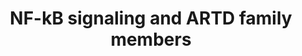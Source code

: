 ---
annotations:
- id: DOID:684
  parent: disease of cellular proliferation
  type: Disease Ontology
  value: hepatocellular carcinoma
- id: PW:0000499
  parent: signaling pathway
  type: Pathway Ontology
  value: nuclear factor kappa B signaling pathway
- id: DOID:934
  parent: disease by infectious agent
  type: Disease Ontology
  value: viral infectious disease
- id: DOID:10286
  parent: disease of cellular proliferation
  type: Disease Ontology
  value: prostate carcinoma
authors:
- Eweitz
citedin: ''
communities: []
description: NF-κB binds to and represses the PARP10 promoter, resulting in transcriptional
  suppression in hepatocellular carcinoma.  In prostate carcinoma resistant to gemcitabine,
  constitutive activation of NF-κB signaling is crucial, and elevated levels of PARP14
  (ARTD8) are associated with poor patient outcomes.  PARP14 plays a key role in cell
  survival and is essential for sustaining NF-κB signaling. Mechanistically, the reduction
  in NF-κB signaling is attributed to decreased phosphorylation of IκBα.  The canonical
  NF-κB pathway is activated in response to viral infections. Mechanistically, the
  binding of 5′-triphosphate-modified RNA to RIG-I complexes enhances its interaction
  with MAVS, activating the IKK complex, which leads to IκBα degradation and the release
  of NF-κB dimers. Interestingly, the catalytically inactive RNA-binding protein PARP13
  (ARTD13) restricts the replication of oncogenic viruses by stabilizing the activated
  RIG-I complex's binding to MAVS, thus enhancing NF-κB signaling. This suggests that
  PARP13 may play a protective role against malignant transformation and cancer progression.  PARP12
  localizes to p62/SQSTM1 foci, and its activity is essential for initiating the NF-κB
  signaling cascade.  ER-stress-induced inflammation and activation of the unfolded
  protein response (UPR) are transmitted through ER-associated stress sensors. These
  sensors significantly contribute to tumor progression and metastasis in an NF-κB-dependent
  manner. Mechanistically, activated IRE-1α recruits TRAF2, which activates the canonical
  pathway via IKK, leading to the release of NF-κB dimers. Simultaneously, PERK triggers
  an eIF2α-dependent reduction in translation, lowering overall IκB levels and shifting
  the equilibrium from complexed, inactive NF-κB to a free, transiently active form.
  During ER stress, PARP16, an ER-anchored protein, modifies itself and two stress
  sensors, IRE-1α and PERK. Activation of PARP16 promotes IRE-1α and PERK signaling,
  even in the absence of ER stress, and is crucial for their activity during the UPR.  Both
  PARP1 (ARTD1) and its enzymatic activity are linked to increased NF-κB signaling.
  In TNFα-stimulated NIH3T3 fibroblasts lacking PARP1, NF-κB target gene expression
  is suppressed, despite NF-κB being localized in the nucleus. Moreover, LPS treatment
  of wild-type or PARP1-deficient mice reinforces the involvement of PARP1 in NF-κB's
  transcriptional activity. Mechanistically, LPS-dependent NF-κB activation in primary
  murine fibroblasts is driven by the interaction of PARP1 with transcriptional coactivators
  CREB-binding protein (CBP) and p300. This complex formation leads to PARP1 acetylation,
  enabling the PARP1-CBP-p300 complex to interact with the p50 subunit of NF-κB, thus
  activating NF-κB signaling and initiating the transcription of proinflammatory cytokines,
  chemokines, transcription factors, and other inflammatory mediators.  In non-canonical
  NF-κB signaling, NF-κB2 processing is regulated by NIK, which is downregulated by
  non-canonical IKK TBK1. In an NF-κB-independent context, TBK1 activates IRF3 in
  response to viral infections. Notably, TBK1 kinase activity and antiviral response
  efficacy are negatively regulated by PARP7 (ARTD14/TIPARP)-mediated ADP-ribosylation.  In
  HeLa and U2OS cells, PARP10 inhibits IKK complex activation and NF-κB signaling.
  Mechanistically, PARP10 reduces K63-linked polyubiquitination of NEMO, which prevents
  IKK complex assembly and activation.  Inspired by Figure 1 and associated description
  in [Boehi et al. (2021)](https://pmc.ncbi.nlm.nih.gov/articles/PMC8560908/).
last-edited: 2025-04-08
ndex: null
organisms:
- Homo sapiens
redirect_from:
- /index.php/Pathway:WP5527
- /instance/WP5527
- /instance/WP5527_r138448
revision: r138448
schema-jsonld:
- '@context': https://schema.org/
  '@id': https://wikipathways.github.io/pathways/WP5527.html
  '@type': Dataset
  creator:
    '@type': Organization
    name: WikiPathways
  description: NF-κB binds to and represses the PARP10 promoter, resulting in transcriptional
    suppression in hepatocellular carcinoma.  In prostate carcinoma resistant to gemcitabine,
    constitutive activation of NF-κB signaling is crucial, and elevated levels of
    PARP14 (ARTD8) are associated with poor patient outcomes.  PARP14 plays a key
    role in cell survival and is essential for sustaining NF-κB signaling. Mechanistically,
    the reduction in NF-κB signaling is attributed to decreased phosphorylation of
    IκBα.  The canonical NF-κB pathway is activated in response to viral infections.
    Mechanistically, the binding of 5′-triphosphate-modified RNA to RIG-I complexes
    enhances its interaction with MAVS, activating the IKK complex, which leads to
    IκBα degradation and the release of NF-κB dimers. Interestingly, the catalytically
    inactive RNA-binding protein PARP13 (ARTD13) restricts the replication of oncogenic
    viruses by stabilizing the activated RIG-I complex's binding to MAVS, thus enhancing
    NF-κB signaling. This suggests that PARP13 may play a protective role against
    malignant transformation and cancer progression.  PARP12 localizes to p62/SQSTM1
    foci, and its activity is essential for initiating the NF-κB signaling cascade.  ER-stress-induced
    inflammation and activation of the unfolded protein response (UPR) are transmitted
    through ER-associated stress sensors. These sensors significantly contribute to
    tumor progression and metastasis in an NF-κB-dependent manner. Mechanistically,
    activated IRE-1α recruits TRAF2, which activates the canonical pathway via IKK,
    leading to the release of NF-κB dimers. Simultaneously, PERK triggers an eIF2α-dependent
    reduction in translation, lowering overall IκB levels and shifting the equilibrium
    from complexed, inactive NF-κB to a free, transiently active form. During ER stress,
    PARP16, an ER-anchored protein, modifies itself and two stress sensors, IRE-1α
    and PERK. Activation of PARP16 promotes IRE-1α and PERK signaling, even in the
    absence of ER stress, and is crucial for their activity during the UPR.  Both
    PARP1 (ARTD1) and its enzymatic activity are linked to increased NF-κB signaling.
    In TNFα-stimulated NIH3T3 fibroblasts lacking PARP1, NF-κB target gene expression
    is suppressed, despite NF-κB being localized in the nucleus. Moreover, LPS treatment
    of wild-type or PARP1-deficient mice reinforces the involvement of PARP1 in NF-κB's
    transcriptional activity. Mechanistically, LPS-dependent NF-κB activation in primary
    murine fibroblasts is driven by the interaction of PARP1 with transcriptional
    coactivators CREB-binding protein (CBP) and p300. This complex formation leads
    to PARP1 acetylation, enabling the PARP1-CBP-p300 complex to interact with the
    p50 subunit of NF-κB, thus activating NF-κB signaling and initiating the transcription
    of proinflammatory cytokines, chemokines, transcription factors, and other inflammatory
    mediators.  In non-canonical NF-κB signaling, NF-κB2 processing is regulated by
    NIK, which is downregulated by non-canonical IKK TBK1. In an NF-κB-independent
    context, TBK1 activates IRF3 in response to viral infections. Notably, TBK1 kinase
    activity and antiviral response efficacy are negatively regulated by PARP7 (ARTD14/TIPARP)-mediated
    ADP-ribosylation.  In HeLa and U2OS cells, PARP10 inhibits IKK complex activation
    and NF-κB signaling. Mechanistically, PARP10 reduces K63-linked polyubiquitination
    of NEMO, which prevents IKK complex assembly and activation.  Inspired by Figure
    1 and associated description in [Boehi et al. (2021)](https://pmc.ncbi.nlm.nih.gov/articles/PMC8560908/).
  keywords:
  - BTRC
  - CHUK
  - CREBBP
  - CUL1
  - EIF2AK3
  - EP300
  - ERN1
  - GSK3B
  - IKBKB
  - IKBKG
  - MAP3K14
  - MAVS
  - NFKB1
  - NFKB2
  - NFKBIA
  - PARP1
  - PARP10
  - PARP12
  - PARP14
  - PARP16
  - RBX1
  - REL
  - RELA
  - RELB
  - RIGI
  - SKP1
  - TBK1
  - TIPARP
  - ZC3HAV1
  license: CC0
  name: NF-kB signaling and ARTD family members
seo: CreativeWork
title: NF-kB signaling and ARTD family members
wpid: WP5527
---